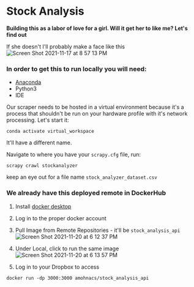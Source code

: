 # Stock Analysis

**Building this as a labor of love for a girl. Will it get her to like me? Let's find out**

If she doesn't I'll probably make a face like this
![Screen Shot 2021-11-17 at 8 57 13 PM](https://user-images.githubusercontent.com/7444521/142337258-738480ce-583d-4ebe-aa25-2cf9a56172ff.png)

### In order to get this to run locally you will need:
- [Anaconda](https://www.anaconda.com/products/individual)
- Python3
- IDE

Our scraper needs to be hosted in a virtual environment because it's a process that shouldn't be run on your hardware profile with it's network processing. Let's start it:

`conda activate virtual_workspace`

It'll have a different name.

Navigate to where you have your `scrapy.cfg` file, run:

`scrapy crawl stockanalyzer`

keep an eye out for a file name `stock_analyzer_dataset.csv`

### We already have this deployed remote in DockerHub

1. Install [docker desktop](https://desktop.docker.com/mac/main/amd64/Docker.dmg?utm_source=docker&utm_medium=webreferral&utm_campaign=docs-driven-download-mac-amd64)
2. Log in to the proper docker account
3. Pull Image from Remote Repositories - it'll be `stock_analysis_api`
![Screen Shot 2021-11-20 at 6 12 37 PM](https://user-images.githubusercontent.com/7444521/142743499-08c111a5-a76d-456f-8a24-90c1c83745d4.png)
4. Under Local, click to run the same image![Screen Shot 2021-11-20 at 6 13 57 PM](https://user-images.githubusercontent.com/7444521/142743528-13cbd1f8-ea62-40d0-a821-1117f0900170.png)

5. Log in to your Dropbox to access

`docker run -dp 3000:3000 amohnacs/stock_analysis_api`
